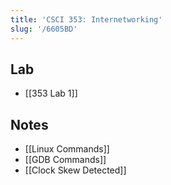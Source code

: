 ```yaml
---
title: 'CSCI 353: Internetworking'
slug: '/6605BD'
---
```


## Lab

- [[353 Lab 1]]

## Notes

- [[Linux Commands]]
- [[GDB Commands]]
- [[Clock Skew Detected]]
